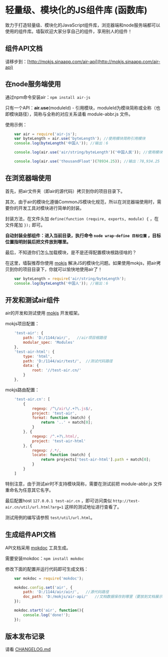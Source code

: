 # 轻量级、模块化的JS组件库 (函数库)

致力于打造轻量级、模块化的JavaScript组件库，浏览器端和node服务端都可以使用的组件库。墙裂欢迎大家分享自己的组件，享用别人的组件！

## 组件API文档

请移步到：[http://mokjs.sinaapp.com/air-api](http://mokjs.sinaapp.com/air-api)

## 在node服务端使用

通过npm命令安装air：`npm install air-js`

只有一个API：__air.use__(moduleId) - 引用模块，moduleId为模块简称或全称（也即模块路径），简称与全称的对应关系请看 module-abbr.js 文件。

使用示例：
```javascript
	var air = require('air-js');
	var byteLength = air.use('byteLength'); //使用模块简称引用模块
	console.log(byteLength('中国人')); //输出：6

	console.log(air.use('air/string/byteLength')('中国人民')); //使用模块全称引用模块

	console.log(air.use('thousandFloat')(78934.25)); //输出：78,934.25
```

## 在浏览器端使用

首先，把air文件夹（即air的源代码）拷贝到你的项目目录下。

其次，由于air的模块化遵循CommonJS模块化规范，所以在浏览器端使用时，需要你的开发工具对模块进行简单的封装。

封装方法，在文件头加 `define(function (require, exports, module) {` ，在文件尾加 `});` 即可。

__自动封装全部组件：进入当前目录，执行命令 `node wrap-define 目标位置` ，目标位置指明封装后把文件放到哪里。__

最后，不知道你们怎么加载模块，是不是还得配置模块根路径啥的？

在这里，墙裂推荐你使用 [mokjs](http://mokjs.com/) 解决JS的模块化问题。如果使用mokjs，把air拷贝到你的项目目录下，你就可以愉快地使用air了！

```javascript
	var byteLength = require('air/string/byteLength');
	console.log(byteLength('中国人')); //输出：6
```

## 开发和测试air组件

air的开发和测试使用 [mokjs](http://mokjs.com/) 开发框架。

mokjs项目配置：
```javascript
	'test-air': {
		path: 'D:/1144/air/',	//air项目根路径
		modular_spec: 'Modules'
	},
	'test-air-html': {
		type: 'html',
		path: 'D:/1144/air/test/',	//测试代码路径
		data: {
			root: '//test-air.cn/'
		}
	},
```
mokjs路由配置：
```javascript
	'test-air.cn': [
		{
			regexp: /^\/air\/.+?\.js$/,
			project: 'test-air',
			format: function (match) {
				return '..' + match[0];
			}
		}, {
			regexp: /^.+?\.html/,
			project: 'test-air-html'
		}, {
			regexp: /.*/,
			locate: function (match) {
				return projects['test-air-html'].path + match[0];
			}
		}
	]
```

特别注意，由于测试air时不支持模块简称，需要在测试前把 module-abbr.js 文件重命名为任意其它名字。

最后配置host `127.0.0.1 test-air.cn` ，即可访问类似 ` http://test-air.cn/util/url.html?arg=1 ` 这样的测试地址进行查看了。

测试用例的编写请参照 `test/util/url.html`。

## 生成组件API文档

API文档采用 [mokdoc](https://github.com/1144/mokdoc) 工具生成。

需要安装mokdoc：`npm install mokdoc`

修改下面的配置并运行代码即可生成文档：
```javascript
	var mokdoc = require('mokdoc');

	mokdoc.config.set('air', {
		path: 'D:/1144/air/air/',	//源代码路径
		doc_path: 'D:/mokjs/air-api/'	//文档数据保存到哪里（要放到文档展示包里）
	});

	mokdoc.start('air', function(){
		console.log('done!');
	});
```

## 版本发布记录

请看 [CHANGELOG.md](https://github.com/1144/air/blob/master/CHANGELOG.md)
